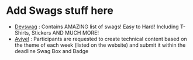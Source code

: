 <h1> Add Swags stuff here </h1>

- [Devswag](https://devswag.io) : Contains AMAZING list of swags! Easy to Hard! Including T-Shirts, Stickers AND MUCH MORE!
- [Aviyel](https://aviyel.com/) : Participants are requested to create technical content based on the theme of each week (listed on the website) and submit it within the deadline Swag Box and Badge

